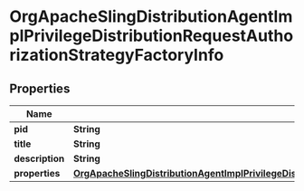 

# OrgApacheSlingDistributionAgentImplPrivilegeDistributionRequestAuthorizationStrategyFactoryInfo

## Properties

Name | Type | Description | Notes
------------ | ------------- | ------------- | -------------
**pid** | **String** |  |  [optional]
**title** | **String** |  |  [optional]
**description** | **String** |  |  [optional]
**properties** | [**OrgApacheSlingDistributionAgentImplPrivilegeDistributionRequestAuthorizationStrategyFactoryProperties**](OrgApacheSlingDistributionAgentImplPrivilegeDistributionRequestAuthorizationStrategyFactoryProperties.md) |  |  [optional]



